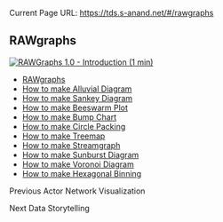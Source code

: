 Current Page URL: https://tds.s-anand.net/#/rawgraphs

## RAWgraphs

[![RAWGraphs 1.0 - Introduction \(1
min\)](https://i.ytimg.com/vi_webp/2TtYlty-M5g/sddefault.webp)](https://youtu.be/2TtYlty-M5g)

  * [RAWgraphs](https://www.rawgraphs.io/)
  * [How to make Alluvial Diagram](https://youtu.be/6BYac2Pmnno)
  * [How to make Sankey Diagram](https://youtu.be/DYTiKjH6oFM)
  * [How to make Beeswarm Plot](https://youtu.be/RPHiEzbCatA)
  * [How to make Bump Chart](https://youtu.be/K-weHCSQb58)
  * [How to make Circle Packing](https://youtu.be/inm_fR-oykw)
  * [How to make Treemap](https://youtu.be/W_MuNYWjhfc)
  * [How to make Streamgraph](https://youtu.be/Iu8Me9QO8mg)
  * [How to make Sunburst Diagram](https://youtu.be/knqimV7RVbI)
  * [How to make Voronoi Diagram](https://youtu.be/I7nn29giVug)
  * [How to make Hexagonal Binning](https://youtu.be/Q03sVDj32l4)

Previous Actor Network Visualization

Next Data Storytelling

